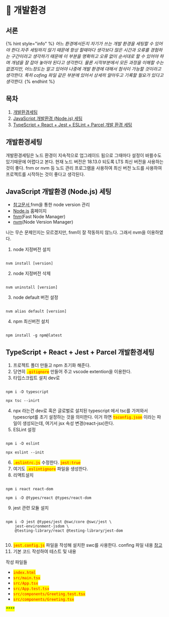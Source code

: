 # 🔴 개발환경

## 서론

{% hint style="info" %}
_어느 환경에서든지 자기가 쓰는 개발 환경을 세팅할 수 있어야 한다.자주 세팅하지 않기 때문에 항상 할때마다 생각보다 많은 시간과 오류를 경험하는 구간이라고 생각하기 때문에 이 부분을 명확하고 오류 없이 순서대로 할 수 있어야 하며 개념을 잘 잡아 놓아야 된다고 생각한다. 물론 시작부분에서 모든 과정을 이해할 수는 없겠지만, 어느정도는 알고 있어야 나중에 개발 환경에 대해서 첨삭이 가능할 것이라고 생각한다. 특히 cofing 파일 같은 부분에 있어서 상세히 알아두고 기록할 필요가 있다고 생각한다._
{% endhint %}

## 목차

1. [개발환경세팅](dev\_setting.md#undefined-2)
2. [JavaScript 개발환경 (Node.js) 세팅](dev\_setting.md#javascript-node.js)
3. [TypeScript + React + Jest + ESLint + Parcel 개발 환경 세팅](dev\_setting.md#typescript-+-react-+-jest-+-parcel)

## 개발환경세팅

개발환경세팅은 노드 환경이 지속적으로 업그레이드 됨으로 그때마다 설정이 바뀔수도 있기때문에 어렵다고 본다. 현재 노드 버전은 18.13.0 되도록 LTS 최신 버전을 사용하는 것이 좋다. fnm or nvm 등 노드 관리 프로그램을 사용하여 최신 버전 노드를 사용하여 프로젝트를 시작하는 것이 좋다고 생각된다.

## JavaScript 개발환경 (Node.js) 세팅

* [참고문서 ](https://github.com/ahastudio/til/blob/main/javascript/20181212-setup-javascript-project.md)fnm을 통한 node version 관리
* [Node.js](https://nodejs.org/en/) 홈페이지
* [fnm](https://github.com/Schniz/fnm)(Fast Node Manager)
* [nvm](https://github.com/nvm-sh/nvm)(Node Version Manager)

나는 무슨 문제인지는 모르겠지만, fnm이 잘 작동하지 않느다. 그래서 nvm을 이용하였다.

1. node 지정버전 설치

```

nvm install [version]

```

2. node 지정버전 삭제

```

nvm uninstall [version]

```

3. node default 버전 설정

```

nvm alias default [version]

```

4. npm 최신버전 설치

```

npm install -g npm@latest

```

## TypeScript + React + Jest + Parcel 개발환경세팅

1. 프로젝트 폴더 만들고 npm 초기화 해준다.
2. 당연히 <mark style="color:red;">`.gitignore`</mark> 만들어 주고 vscode extention을 이용한다.
3. 타입스크립트 설치 dev로

```

npm i -D typescript

npx tsc --inirt

```

4. npx 라는건 dev로 혹은 글로벌로 설치된 typescript 에서 tsc를 가져와서 typescript를 초기 설정하는 것을 의미한다. 이거 하면 <mark style="color:red;">`tsconfig.json`</mark> 이라는 파일이 생성되는데, 여기서 jsx 속성 변경(react-jsx)한다.
5. ESLint 설정

```

npm i -D eslint

npx eslint --init

```

6. <mark style="color:red;">`.eslintrc.js`</mark> 수정한다. <mark style="color:red;">`jest:true`</mark>
7. 여기도 <mark style="color:red;">`.eslintignore`</mark> 파일을 생성한다.
8. 리액트설치

```

npm i react react-dom

npm i -D @types/react @types/react-dom

```

9. jest 관련 모듈 설치

```

npm i -D jest @types/jest @swc/core @swc/jest \
    jest-environment-jsdom \
    @testing-library/react @testing-library/jest-dom
    
```

10. <mark style="color:red;">`jest.config.js`</mark> 파일을 작성해 설치한 swc를 사용한다. confing 파일 내용 [참고](https://github.com/ahastudio/CodingLife/blob/main/20220726/react/jest.config.js)
11. 기본 코드 작성하여 테스트 및 내용

작성 파일들

* <mark style="color:red;">`index.html`</mark>
* <mark style="color:red;">`src/main.tsx`</mark>
* <mark style="color:red;background-color:yellow;">`src/App.tsx`</mark>
* <mark style="color:red;background-color:yellow;">`src/App.test.tsx`</mark>
* <mark style="color:red;background-color:yellow;">`src/components/Greeting.test.tsx`</mark>
* <mark style="color:red;background-color:yellow;">`src/components/Greeting.tsx`</mark>

_<mark style="color:green;">\*\*\*\*</mark>_
